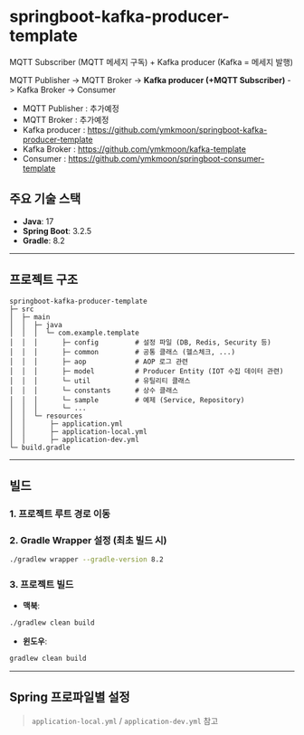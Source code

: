 # springboot-kafka-producer-template

MQTT Subscriber (MQTT 메세지 구독) + Kafka producer (Kafka = 메세지 발행)

MQTT Publisher -> MQTT Broker -> **Kafka producer (+MQTT Subscriber)** -> Kafka Broker -> Consumer

- MQTT Publisher : 추가예정
- MQTT Broker : 추가예정
- Kafka producer : https://github.com/ymkmoon/springboot-kafka-producer-template
- Kafka Broker : https://github.com/ymkmoon/kafka-template
- Consumer : https://github.com/ymkmoon/springboot-consumer-template



## 주요 기술 스택

- **Java**: 17
- **Spring Boot**: 3.2.5
- **Gradle**: 8.2

---

## 프로젝트 구조

```
springboot-kafka-producer-template
├─ src
│  ├─ main
│  │  ├─ java
│  │  │  └─ com.example.template
│  │  │      ├─ config         # 설정 파일 (DB, Redis, Security 등)
│  │  │      ├─ common         # 공통 클래스 (헬스체크, ...)
│  │  │      ├─ aop            # AOP 로그 관련 
│  │  │      ├─ model          # Producer Entity (IOT 수집 데이터 관련)
│  │  │      └─ util           # 유틸리티 클래스
│  │  │      └─ constants      # 상수 클래스
│  │  │      └─ sample         # 예제 (Service, Repository)
│  │  │      └─ ...            
│  │  └─ resources
│  │      ├─ application.yml
│  │      ├─ application-local.yml
│  │      ├─ application-dev.yml
└─ build.gradle
```

---

## 빌드

### 1. 프로젝트 루트 경로 이동

### 2. Gradle Wrapper 설정 (최초 빌드 시)

```bash
./gradlew wrapper --gradle-version 8.2
```

### 3. 프로젝트 빌드

- **맥북**:

```bash
./gradlew clean build
```

- **윈도우**:

```bash
gradlew clean build
```

---

## Spring 프로파일별 설정

> `application-local.yml` / `application-dev.yml` 참고


